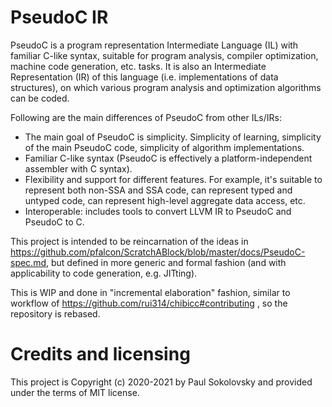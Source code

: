 # PseudoC IR

PseudoC is a program representation Intermediate Language (IL) with familiar
C-like syntax, suitable for program analysis, compiler optimization, machine
code generation, etc. tasks. It is also an Intermediate Representation (IR)
of this language (i.e. implementations of data structures), on which various
program analysis and optimization algorithms can be coded.

Following are the main differences of PseudoC from other ILs/IRs:

* The main goal of PseudoC is simplicity. Simplicity of learning,
  simplicity of the main PseudoC code, simplicity of algorithm
  implementations.
* Familiar C-like syntax (PseudoC is effectively a platform-independent
  assembler with C syntax).
* Flexibility and support for different features. For example, it's
  suitable to represent both non-SSA and SSA code, can represent typed
  and untyped code, can represent high-level aggregate data access, etc.
* Interoperable: includes tools to convert LLVM IR to PseudoC and
  PseudoC to C.

This project is intended to be reincarnation of the ideas in
https://github.com/pfalcon/ScratchABlock/blob/master/docs/PseudoC-spec.md,
but defined in more generic and formal fashion (and with applicability to
code generation, e.g. JITting).

This is WIP and done in "incremental elaboration" fashion, similar to
workflow of https://github.com/rui314/chibicc#contributing , so the
repository is rebased.

# Credits and licensing

This project is Copyright (c) 2020-2021 by Paul Sokolovsky and provided
under the terms of MIT license.
